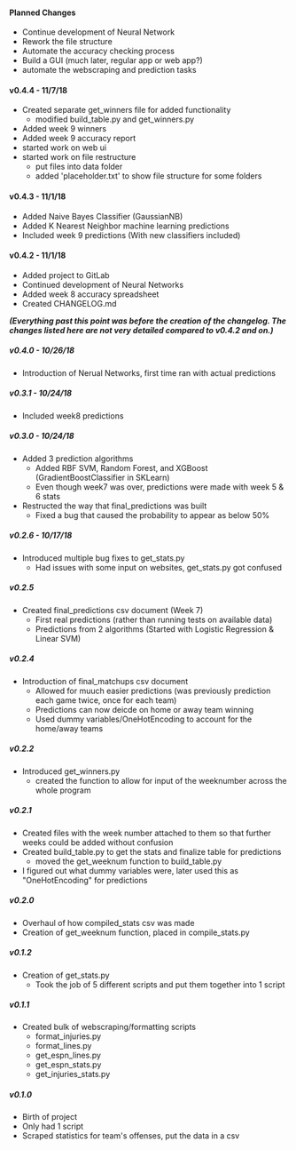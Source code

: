 #### Planned Changes
* Continue development of Neural Network
* Rework the file structure
* Automate the accuracy checking process
* Build a GUI (much later, regular app or web app?)
* automate the webscraping and prediction tasks

#### v0.4.4 - 11/7/18
* Created separate get_winners file for added functionality
    * modified build_table.py and get_winners.py
* Added week 9 winners
* Added week 9 accuracy report
* started work on web ui
* started work on file restructure
    * put files into data folder
    * added 'placeholder.txt' to show file structure for some folders

#### v0.4.3 - 11/1/18
* Added Naive Bayes Classifier (GaussianNB)
* Added K Nearest Neighbor machine learning predictions
* Included week 9 predictions (With new classifiers included)

#### v0.4.2 - 11/1/18
* Added project to GitLab
* Continued development of Neural Networks
* Added week 8 accuracy spreadsheet
* Created CHANGELOG.md

**_(Everything past this point was before the creation of the changelog. The changes listed here are not very detailed compared to v0.4.2 and on.)_**

##### v0.4.0 - 10/26/18
* Introduction of Nerual Networks, first time ran with actual predictions

##### v0.3.1 - 10/24/18
* Included week8 predictions

##### v0.3.0 - 10/24/18
* Added 3 prediction algorithms 
    * Added RBF SVM, Random Forest, and XGBoost (GradientBoostClassifier in SKLearn) 
    * Even though week7 was over, predictions were made with week 5 & 6 stats
* Restructed the way that final_predictions was built
    * Fixed a bug that caused the probability to appear as below 50%

##### v0.2.6 - 10/17/18
* Introduced multiple bug fixes to get_stats.py
    * Had issues with some input on websites, get_stats.py got confused  

##### v0.2.5
* Created final_predictions csv document (Week 7)
    * First real predictions (rather than running tests on available data)
    * Predictions from 2 algorithms (Started with Logistic Regression & Linear SVM)

##### v0.2.4
* Introduction of final_matchups csv document
    * Allowed for muuch easier predictions (was previously prediction each game twice, once for each team)
    * Predictions can now deicde on home or away team winning
    * Used dummy variables/OneHotEncoding to account for the home/away teams

##### v0.2.2
* Introduced get_winners.py
    * created the function to allow for input of the weeknumber across the whole program

##### v0.2.1
* Created files with the week number attached to them so that further weeks could be added without confusion
* Created build_table.py to get the stats and finalize table for predictions
    * moved the get_weeknum function to build_table.py
* I figured out what dummy variables were, later used this as "OneHotEncoding" for predictions 

##### v0.2.0
* Overhaul of how compiled_stats csv was made
* Creation of get_weeknum function, placed in compile_stats.py

##### v0.1.2
* Creation of get_stats.py
    * Took the job of 5 different scripts and put them together into 1 script 

##### v0.1.1
* Created bulk of webscraping/formatting scripts
    * format_injuries.py
    * format_lines.py
    * get_espn_lines.py
    * get_espn_stats.py
    * get_injuries_stats.py

##### v0.1.0
* Birth of project
* Only had 1 script
* Scraped statistics for team's offenses, put the data in a csv
    